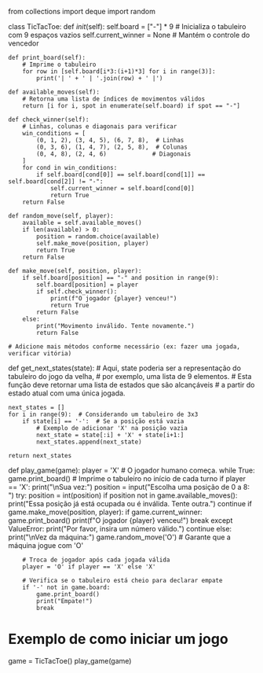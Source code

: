 from collections import deque
import random


class TicTacToe:
    def _init_(self):
        self.board = ["-"] * 9  # Inicializa o tabuleiro com 9 espaços vazios
        self.current_winner = None  # Mantém o controle do vencedor

    def print_board(self):
        # Imprime o tabuleiro
        for row in [self.board[i*3:(i+1)*3] for i in range(3)]:
            print('| ' + ' | '.join(row) + ' |')

    def available_moves(self):
        # Retorna uma lista de índices de movimentos válidos
        return [i for i, spot in enumerate(self.board) if spot == "-"]

    def check_winner(self):
        # Linhas, colunas e diagonais para verificar
        win_conditions = [
            (0, 1, 2), (3, 4, 5), (6, 7, 8),  # Linhas
            (0, 3, 6), (1, 4, 7), (2, 5, 8),  # Colunas
            (0, 4, 8), (2, 4, 6)             # Diagonais
        ]
        for cond in win_conditions:
            if self.board[cond[0]] == self.board[cond[1]] == self.board[cond[2]] != "-":
                self.current_winner = self.board[cond[0]]
                return True
        return False

    def random_move(self, player):
        available = self.available_moves()
        if len(available) > 0:
            position = random.choice(available)
            self.make_move(position, player)
            return True
        return False

    def make_move(self, position, player):
        if self.board[position] == "-" and position in range(9):
            self.board[position] = player
            if self.check_winner():
                print(f"O jogador {player} venceu!")
                return True
            return False
        else:
            print("Movimento inválido. Tente novamente.")
            return False

    # Adicione mais métodos conforme necessário (ex: fazer uma jogada, verificar vitória)


def get_next_states(state):
    # Aqui, state poderia ser a representação do tabuleiro do jogo da velha,
    # por exemplo, uma lista de 9 elementos.
    # Esta função deve retornar uma lista de estados que são alcançáveis
    # a partir do estado atual com uma única jogada.

    next_states = []
    for i in range(9):  # Considerando um tabuleiro de 3x3
        if state[i] == '-':  # Se a posição está vazia
            # Exemplo de adicionar 'X' na posição vazia
            next_state = state[:i] + 'X' + state[i+1:]
            next_states.append(next_state)

    return next_states


def play_game(game):
    player = 'X'  # O jogador humano começa.
    while True:
        game.print_board()  # Imprime o tabuleiro no início de cada turno
        if player == 'X':
            print("\nSua vez:")
            position = input("Escolha uma posição de 0 a 8: ")
            try:
                position = int(position)
                if position not in game.available_moves():
                    print("Essa posição já está ocupada ou é inválida. Tente outra.")
                    continue
                if game.make_move(position, player):
                    if game.current_winner:
                        game.print_board()
                        print(f"O jogador {player} venceu!")
                        break
            except ValueError:
                print("Por favor, insira um número válido.")
                continue
        else:
            print("\nVez da máquina:")
            game.random_move('O')  # Garante que a máquina jogue com 'O'

        # Troca de jogador após cada jogada válida
        player = 'O' if player == 'X' else 'X'

        # Verifica se o tabuleiro está cheio para declarar empate
        if '-' not in game.board:
            game.print_board()
            print("Empate!")
            break


# Exemplo de como iniciar um jogo
game = TicTacToe()
play_game(game)
